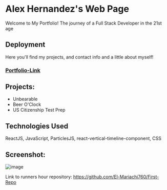 # Alex Hernandez's Web Page

Welcome to My Portfolio! The journey of a Full Stack Developer in the 21st age

## Deployment
Here you'll find my projects, and contact info and a little about myself!

### [Portfolio-Link](https://alex-hernandez-368e84.netlify.app/)


## Projects:
- Unbearable
- Beer O'Clock
- US Citizenship Test Prep

## Technologies Used
ReactJS, JavaScript, ParticlesJS, react-vertical-timeline-component, CSS




## Screenshot:
![image](https://user-images.githubusercontent.com/94568874/185889225-7e1951a1-c05e-4665-9e49-8cf919968632.png)



Link to runners hour repository:
https://github.com/El-Mariachi760/First-Repo
